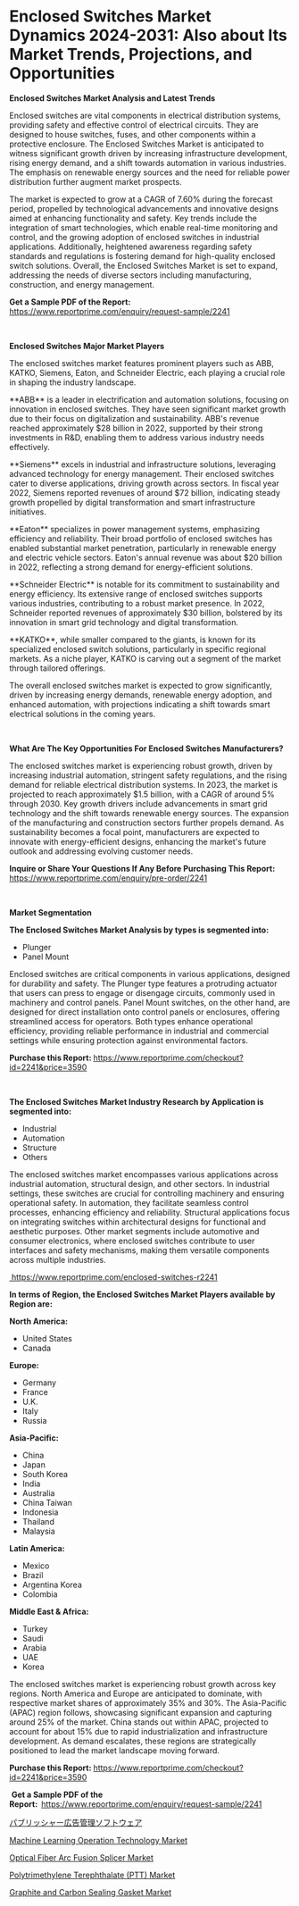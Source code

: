 <p><h1>Enclosed Switches Market Dynamics 2024-2031: Also about Its Market Trends, Projections, and Opportunities</h1></p><p><strong>Enclosed Switches Market Analysis and Latest Trends</strong></p>
<p><p>Enclosed switches are vital components in electrical distribution systems, providing safety and effective control of electrical circuits. They are designed to house switches, fuses, and other components within a protective enclosure. The Enclosed Switches Market is anticipated to witness significant growth driven by increasing infrastructure development, rising energy demand, and a shift towards automation in various industries. The emphasis on renewable energy sources and the need for reliable power distribution further augment market prospects.</p><p>The market is expected to grow at a CAGR of 7.60% during the forecast period, propelled by technological advancements and innovative designs aimed at enhancing functionality and safety. Key trends include the integration of smart technologies, which enable real-time monitoring and control, and the growing adoption of enclosed switches in industrial applications. Additionally, heightened awareness regarding safety standards and regulations is fostering demand for high-quality enclosed switch solutions. Overall, the Enclosed Switches Market is set to expand, addressing the needs of diverse sectors including manufacturing, construction, and energy management.</p></p>
<p><strong>Get a Sample PDF of the Report:&nbsp;</strong> <a href="https://www.reportprime.com/enquiry/request-sample/2241">https://www.reportprime.com/enquiry/request-sample/2241</a></p>
<p>&nbsp;</p>
<p><strong>Enclosed Switches Major Market Players</strong></p>
<p><p>The enclosed switches market features prominent players such as ABB, KATKO, Siemens, Eaton, and Schneider Electric, each playing a crucial role in shaping the industry landscape. </p><p>**ABB** is a leader in electrification and automation solutions, focusing on innovation in enclosed switches. They have seen significant market growth due to their focus on digitalization and sustainability. ABB's revenue reached approximately $28 billion in 2022, supported by their strong investments in R&D, enabling them to address various industry needs effectively.</p><p>**Siemens** excels in industrial and infrastructure solutions, leveraging advanced technology for energy management. Their enclosed switches cater to diverse applications, driving growth across sectors. In fiscal year 2022, Siemens reported revenues of around $72 billion, indicating steady growth propelled by digital transformation and smart infrastructure initiatives.</p><p>**Eaton** specializes in power management systems, emphasizing efficiency and reliability. Their broad portfolio of enclosed switches has enabled substantial market penetration, particularly in renewable energy and electric vehicle sectors. Eaton's annual revenue was about $20 billion in 2022, reflecting a strong demand for energy-efficient solutions.</p><p>**Schneider Electric** is notable for its commitment to sustainability and energy efficiency. Its extensive range of enclosed switches supports various industries, contributing to a robust market presence. In 2022, Schneider reported revenues of approximately $30 billion, bolstered by its innovation in smart grid technology and digital transformation.</p><p>**KATKO**, while smaller compared to the giants, is known for its specialized enclosed switch solutions, particularly in specific regional markets. As a niche player, KATKO is carving out a segment of the market through tailored offerings.</p><p>The overall enclosed switches market is expected to grow significantly, driven by increasing energy demands, renewable energy adoption, and enhanced automation, with projections indicating a shift towards smart electrical solutions in the coming years.</p></p>
<p>&nbsp;</p>
<p><strong>What Are The Key Opportunities For Enclosed Switches Manufacturers?</strong></p>
<p><p>The enclosed switches market is experiencing robust growth, driven by increasing industrial automation, stringent safety regulations, and the rising demand for reliable electrical distribution systems. In 2023, the market is projected to reach approximately $1.5 billion, with a CAGR of around 5% through 2030. Key growth drivers include advancements in smart grid technology and the shift towards renewable energy sources. The expansion of the manufacturing and construction sectors further propels demand. As sustainability becomes a focal point, manufacturers are expected to innovate with energy-efficient designs, enhancing the market's future outlook and addressing evolving customer needs.</p></p>
<p><strong>Inquire or Share Your Questions If Any Before Purchasing This Report:</strong> <a href="https://www.reportprime.com/enquiry/pre-order/2241">https://www.reportprime.com/enquiry/pre-order/2241</a></p>
<p>&nbsp;</p>
<p><strong>Market Segmentation</strong></p>
<p><strong>The Enclosed Switches Market Analysis by types is segmented into:</strong></p>
<p><ul><li>Plunger</li><li>Panel Mount</li></ul></p>
<p><p>Enclosed switches are critical components in various applications, designed for durability and safety. The Plunger type features a protruding actuator that users can press to engage or disengage circuits, commonly used in machinery and control panels. Panel Mount switches, on the other hand, are designed for direct installation onto control panels or enclosures, offering streamlined access for operators. Both types enhance operational efficiency, providing reliable performance in industrial and commercial settings while ensuring protection against environmental factors.</p></p>
<p><strong>Purchase this Report:&nbsp;</strong><a href="https://www.reportprime.com/checkout?id=2241&price=3590">https://www.reportprime.com/checkout?id=2241&price=3590</a></p>
<p>&nbsp;</p>
<p><strong>The Enclosed Switches Market Industry Research by Application is segmented into:</strong></p>
<p><ul><li>Industrial</li><li>Automation</li><li>Structure</li><li>Others</li></ul></p>
<p><p>The enclosed switches market encompasses various applications across industrial automation, structural design, and other sectors. In industrial settings, these switches are crucial for controlling machinery and ensuring operational safety. In automation, they facilitate seamless control processes, enhancing efficiency and reliability. Structural applications focus on integrating switches within architectural designs for functional and aesthetic purposes. Other market segments include automotive and consumer electronics, where enclosed switches contribute to user interfaces and safety mechanisms, making them versatile components across multiple industries.</p></p>
<p><a href="https://www.reportprime.com/enclosed-switches-r2241">&nbsp;https://www.reportprime.com/enclosed-switches-r2241</a></p>
<p><strong>In terms of Region, the Enclosed Switches Market Players available by Region are:</strong></p>
<p>
    <p> <strong> North America: </strong>
        <ul>
            <li>United States</li>
            <li>Canada</li>
        </ul>
        </p> 
    <p> <strong> Europe: </strong>
        <ul>
            <li>Germany</li>
            <li>France</li>
            <li>U.K.</li>
            <li>Italy</li>
            <li>Russia</li>
        </ul>
        </p> 
    <p> <strong> Asia-Pacific: </strong>
        <ul>
            <li>China</li>
            <li>Japan</li>
            <li>South Korea</li>
            <li>India</li>
            <li>Australia</li>
            <li>China Taiwan</li>
            <li>Indonesia</li>
            <li>Thailand</li>
            <li>Malaysia</li>
        </ul>
        </p> 
    <p> <strong> Latin America: </strong>
        <ul>
            <li>Mexico</li>
            <li>Brazil</li>
            <li>Argentina Korea</li>
            <li>Colombia</li>
        </ul>
        </p> 
    <p> <strong> Middle East & Africa: </strong>
        <ul>
            <li>Turkey</li>
            <li>Saudi</li>
            <li>Arabia</li>
            <li>UAE</li>
            <li>Korea</li>
        </ul>
    </p>
    </p>
<p><p>The enclosed switches market is experiencing robust growth across key regions. North America and Europe are anticipated to dominate, with respective market shares of approximately 35% and 30%. The Asia-Pacific (APAC) region follows, showcasing significant expansion and capturing around 25% of the market. China stands out within APAC, projected to account for about 15% due to rapid industrialization and infrastructure development. As demand escalates, these regions are strategically positioned to lead the market landscape moving forward.</p></p>
<p><strong>Purchase this Report: </strong><a href="https://www.reportprime.com/checkout?id=2241&price=3590">https://www.reportprime.com/checkout?id=2241&price=3590</a></p>
<p>&nbsp;<strong>Get a Sample PDF of the Report:&nbsp;&nbsp;</strong><a href="https://www.reportprime.com/enquiry/request-sample/2241">https://www.reportprime.com/enquiry/request-sample/2241</a></p>
<p><strong></strong></p>
<p><p><a href="https://medium.com/@gusbarrows/%E5%87%BA%E7%89%88%E7%A4%BE%E3%81%AE%E5%BA%83%E5%91%8A%E7%AE%A1%E7%90%86%E3%82%BD%E3%83%95%E3%83%88%E3%82%A6%E3%82%A7%E3%82%A2%E5%B8%82%E5%A0%B4%E8%A6%8F%E6%A8%A1%E3%81%A8%E3%82%B7%E3%82%A7%E3%82%A2%E5%88%86%E6%9E%90-%E6%88%90%E9%95%B7%E3%83%88%E3%83%AC%E3%83%B3%E3%83%89%E3%81%A8%E4%BA%88%E6%B8%AC-2024%E5%B9%B4-2031%E5%B9%B4-01d0cc471ce1">パブリッシャー広告管理ソフトウェア</a></p><p><a href="https://issuu.com/reportprime-2/docs/machine-learning-operation-technolo_5618abef4d3e36">Machine Learning Operation Technology Market</a></p><p><a href="https://issuu.com/reportprime-2/docs/optical-fiber-arc-fusion-splicer-ma_9982e300f92625">Optical Fiber Arc Fusion Splicer Market</a></p><p><a href="https://medium.com/@welsonwiden94552/polytrimethylene-terephthalate-ptt-market-investigation-industry-evolution-and-forecast-till-f15c4e5f6292">Polytrimethylene Terephthalate (PTT) Market</a></p><p><a href="https://medium.com/@welsonwiden94552/graphite-and-carbon-sealing-gasket-market-trends-a-detailed-study-of-its-market-segmentation-and-e9e8793457ef">Graphite and Carbon Sealing Gasket Market</a></p></p>